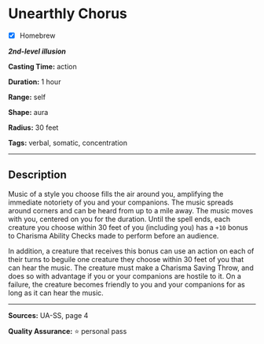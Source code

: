 # Unearthly Chorus

- [x] Homebrew

***2nd-level illusion***

**Casting Time:** action

**Duration:** 1 hour

**Range:** self

**Shape:** aura

**Radius:** 30 feet

**Tags:** verbal, somatic, concentration

---

## Description
Music of a style you choose fills the air around you, amplifying the immediate notoriety of you and your companions.
The music spreads around corners and can be heard from up to a mile away.
The music moves with you, centered on you for the duration.
Until the spell ends, each creature you choose within 30 feet of you (including you) has a `+10` bonus to Charisma Ability Checks made to perform before an audience.

In addition, a creature that receives this bonus can use an action on each of their turns to beguile one creature they choose within 30 feet of you that can hear the music.
The creature must make a Charisma Saving Throw, and does so with advantage if you or your companions are hostile to it.
On a failure, the creature becomes friendly to you and your companions for as long as it can hear the music.

---

**Sources:** UA-SS, page 4

**Quality Assurance:** :star: personal pass

